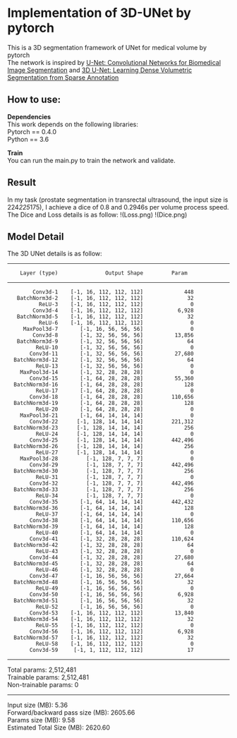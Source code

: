 # Implementation of 3D-UNet by pytorch
This is a 3D segmentation framework of UNet for medical volume by pytorch   
The network is inspired by [U-Net: Convolutional Networks for Biomedical Image Segmentation](https://lmb.informatik.uni-freiburg.de/people/ronneber/u-net/) and [3D U-Net: Learning Dense Volumetric Segmentation from Sparse Annotation](https://arxiv.org/pdf/1606.06650.pdf)
  
## How to use:  

**Dependencies**  
This work depends on the following libraries:  
Pytorch == 0.4.0  
Python == 3.6  

**Train**  
You can run the main.py to train the network and validate.

## Result
In my task (prostate segmentation in transrectal ultrasound, the input size is 224*225*175), I achieve a dice of 0.8 and 0.2946s per volume process speed.  
The Dice and Loss details is as follow:
!(Loss.png)
!(Dice.png)

## Model Detail  
The 3D UNet details is as follow:

---
        Layer (type)               Output Shape         Param 
---
            Conv3d-1    [-1, 16, 112, 112, 112]             448  
       BatchNorm3d-2    [-1, 16, 112, 112, 112]              32  
              ReLU-3    [-1, 16, 112, 112, 112]               0  
            Conv3d-4    [-1, 16, 112, 112, 112]           6,928  
       BatchNorm3d-5    [-1, 16, 112, 112, 112]              32  
              ReLU-6    [-1, 16, 112, 112, 112]               0  
         MaxPool3d-7       [-1, 16, 56, 56, 56]               0  
            Conv3d-8       [-1, 32, 56, 56, 56]          13,856  
       BatchNorm3d-9       [-1, 32, 56, 56, 56]              64  
             ReLU-10       [-1, 32, 56, 56, 56]               0  
           Conv3d-11       [-1, 32, 56, 56, 56]          27,680  
      BatchNorm3d-12       [-1, 32, 56, 56, 56]              64  
             ReLU-13       [-1, 32, 56, 56, 56]               0  
        MaxPool3d-14       [-1, 32, 28, 28, 28]               0  
           Conv3d-15       [-1, 64, 28, 28, 28]          55,360  
      BatchNorm3d-16       [-1, 64, 28, 28, 28]             128  
             ReLU-17       [-1, 64, 28, 28, 28]               0  
           Conv3d-18       [-1, 64, 28, 28, 28]         110,656  
      BatchNorm3d-19       [-1, 64, 28, 28, 28]             128  
             ReLU-20       [-1, 64, 28, 28, 28]               0  
        MaxPool3d-21       [-1, 64, 14, 14, 14]               0  
           Conv3d-22      [-1, 128, 14, 14, 14]         221,312  
      BatchNorm3d-23      [-1, 128, 14, 14, 14]             256  
             ReLU-24      [-1, 128, 14, 14, 14]               0  
           Conv3d-25      [-1, 128, 14, 14, 14]         442,496  
      BatchNorm3d-26      [-1, 128, 14, 14, 14]             256  
             ReLU-27      [-1, 128, 14, 14, 14]               0  
        MaxPool3d-28         [-1, 128, 7, 7, 7]               0  
           Conv3d-29         [-1, 128, 7, 7, 7]         442,496  
      BatchNorm3d-30         [-1, 128, 7, 7, 7]             256  
             ReLU-31         [-1, 128, 7, 7, 7]               0  
           Conv3d-32         [-1, 128, 7, 7, 7]         442,496  
      BatchNorm3d-33         [-1, 128, 7, 7, 7]             256  
             ReLU-34         [-1, 128, 7, 7, 7]               0  
           Conv3d-35       [-1, 64, 14, 14, 14]         442,432  
      BatchNorm3d-36       [-1, 64, 14, 14, 14]             128  
             ReLU-37       [-1, 64, 14, 14, 14]               0  
           Conv3d-38       [-1, 64, 14, 14, 14]         110,656  
      BatchNorm3d-39       [-1, 64, 14, 14, 14]             128  
             ReLU-40       [-1, 64, 14, 14, 14]               0  
           Conv3d-41       [-1, 32, 28, 28, 28]         110,624  
      BatchNorm3d-42       [-1, 32, 28, 28, 28]              64  
             ReLU-43       [-1, 32, 28, 28, 28]               0  
           Conv3d-44       [-1, 32, 28, 28, 28]          27,680  
      BatchNorm3d-45       [-1, 32, 28, 28, 28]              64  
             ReLU-46       [-1, 32, 28, 28, 28]               0  
           Conv3d-47       [-1, 16, 56, 56, 56]          27,664  
      BatchNorm3d-48       [-1, 16, 56, 56, 56]              32  
             ReLU-49       [-1, 16, 56, 56, 56]               0  
           Conv3d-50       [-1, 16, 56, 56, 56]           6,928  
      BatchNorm3d-51       [-1, 16, 56, 56, 56]              32  
             ReLU-52       [-1, 16, 56, 56, 56]               0  
           Conv3d-53    [-1, 16, 112, 112, 112]          13,840  
      BatchNorm3d-54    [-1, 16, 112, 112, 112]              32  
             ReLU-55    [-1, 16, 112, 112, 112]               0  
           Conv3d-56    [-1, 16, 112, 112, 112]           6,928  
      BatchNorm3d-57    [-1, 16, 112, 112, 112]              32  
             ReLU-58    [-1, 16, 112, 112, 112]               0  
           Conv3d-59     [-1, 1, 112, 112, 112]              17  
---  
Total params: 2,512,481  
Trainable params: 2,512,481  
Non-trainable params: 0  

---

Input size (MB): 5.36  
Forward/backward pass size (MB): 2605.66  
Params size (MB): 9.58  
Estimated Total Size (MB): 2620.60 
